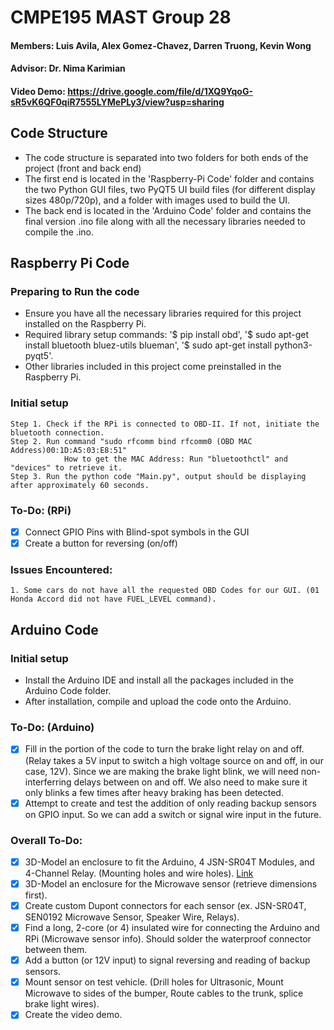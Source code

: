 # CMPE195 MAST Group 28
#### Members: Luis Avila, Alex Gomez-Chavez, Darren Truong, Kevin Wong
#### Advisor: Dr. Nima Karimian
#### Video Demo: https://drive.google.com/file/d/1XQ9YqoG-sR5vK6QF0qiR7555LYMePLy3/view?usp=sharing

## Code Structure
- The code structure is separated into two folders for both ends of the project (front and back end)
- The first end is located in the 'Raspberry-Pi Code' folder and contains the two Python GUI files, two PyQT5 UI build files (for different display sizes 480p/720p), and a folder with images used to build the UI.
- The back end is located in the 'Arduino Code' folder and contains the final version .ino file along with all the necessary libraries needed to compile the .ino.

## Raspberry Pi Code
### Preparing to Run the code
- Ensure you have all the necessary libraries required for this project installed on the Raspberry Pi.
- Required library setup commands: '$ pip install obd', '$ sudo apt-get install bluetooth bluez-utils blueman', 
        '$ sudo apt-get install python3-pyqt5'. 
- Other libraries included in this project come preinstalled in the Raspberry Pi.
### Initial setup
    Step 1. Check if the RPi is connected to OBD-II. If not, initiate the bluetooth connection.
    Step 2. Run command "sudo rfcomm bind rfcomm0 (OBD MAC Address)00:1D:A5:03:E8:51"
                How to get the MAC Address: Run "bluetoothctl" and "devices" to retrieve it.
    Step 3. Run the python code "Main.py", output should be displaying after approximately 60 seconds.
    
### To-Do: (RPi)
- [x] Connect GPIO Pins with Blind-spot symbols in the GUI
- [x] Create a button for reversing (on/off)
    
### Issues Encountered: 
    1. Some cars do not have all the requested OBD Codes for our GUI. (01 Honda Accord did not have FUEL_LEVEL command).

## Arduino Code
### Initial setup
- Install the Arduino IDE and install all the packages included in the Arduino Code folder.
- After installation, compile and upload the code onto the Arduino.
    
### To-Do: (Arduino)
- [x] Fill in the portion of the code to turn the brake light relay on and off. (Relay takes a 5V input to switch a high voltage source on and off, in our case, 12V). Since we are making the brake light blink, we will need non-interferring delays between on and off. We also need to make sure it only blinks a few times after heavy braking has been detected.
- [x] Attempt to create and test the addition of only reading backup sensors on GPIO input. So we can add a switch or signal wire input in the future.

### Overall To-Do:
- [x] 3D-Model an enclosure to fit the Arduino, 4 JSN-SR04T Modules, and 4-Channel Relay. (Mounting holes and wire holes). [Link](https://am22.mediaite.com/tms/cnt/uploads/2020/01/babyyoda.jpg)
- [x] 3D-Model an enclosure for the Microwave sensor (retrieve dimensions first).
- [x] Create custom Dupont connectors for each sensor (ex. JSN-SR04T, SEN0192 Microwave Sensor, Speaker Wire, Relays).
- [x] Find a long, 2-core (or 4) insulated wire for connecting the Arduino and RPi (Microwave sensor info). Should solder the waterproof connector between them. 
- [x] Add a button (or 12V input) to signal reversing and reading of backup sensors.
- [x] Mount sensor on test vehicle. (Drill holes for Ultrasonic, Mount Microwave to sides of the bumper, Route cables to the trunk, splice brake light wires).
- [x] Create the video demo.
